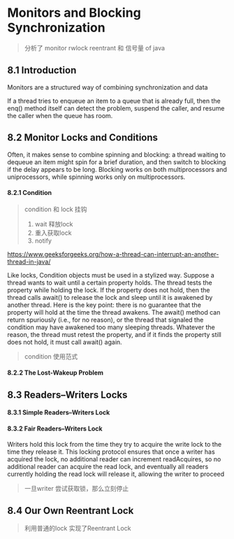 # Monitors and Blocking Synchronization
> 分析了 monitor rwlock reentrant 和 信号量 of java

## 8.1 Introduction
Monitors are a structured way of combining synchronization and data

If a thread tries to enqueue an item to a queue that is already full, then the enq()
method itself can detect the problem, suspend the caller, and resume the caller
when the queue has room.

## 8.2 Monitor Locks and Conditions
Often, it makes sense to combine
spinning and blocking: a thread waiting to dequeue an item might spin for a brief
duration, and then switch to blocking if the delay appears to be long. Blocking
works on both multiprocessors and uniprocessors, while spinning works only on
multiprocessors.

#### 8.2.1 Condition
> condition 和 lock 挂钩
> 1. wait 释放lock
> 2. 重入获取lock
> 3. notify

https://www.geeksforgeeks.org/how-a-thread-can-interrupt-an-another-thread-in-java/

Like locks, Condition objects must be used in a stylized way. Suppose a thread
wants to wait until a certain property holds. The thread tests the property while
holding the lock. If the property does not hold, then the thread calls await() to
release the lock and sleep until it is awakened by another thread. Here is the key
point: there is no guarantee that the property will hold at the time the thread
awakens. The await() method can return spuriously (i.e., for no reason), or the
thread that signaled the condition may have awakened too many sleeping threads.
Whatever the reason, the thread must retest the property,
and if it finds the property still does not hold, it must call await() again.
> condition 使用范式


#### 8.2.2 The Lost-Wakeup Problem

## 8.3 Readers–Writers Locks

#### 8.3.1 Simple Readers–Writers Lock

#### 8.3.2 Fair Readers–Writers Lock
Writers hold this lock
from the time they try to acquire the write lock to the time they release it. This
locking protocol ensures that once a writer has acquired the lock, no additional
reader can increment readAcquires, so no additional reader can acquire the
read lock, and eventually all readers currently holding the read lock will release
it, allowing the writer to proceed
> 一旦writer 尝试获取锁，那么立刻停止

## 8.4 Our Own Reentrant Lock
> 利用普通的lock 实现了Reentrant Lock
